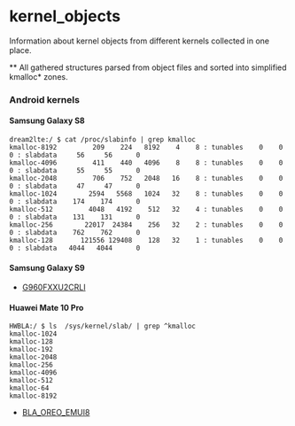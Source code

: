 # kernel_objects

Information about kernel objects from different kernels collected in one place.

**
All gathered structures parsed from object files and sorted into simplified kmalloc* zones. 

### Android kernels

#### Samsung Galaxy S8
```
dream2lte:/ $ cat /proc/slabinfo | grep kmalloc                                                                                                                                                                      
kmalloc-8192         209    224   8192    4    8 : tunables    0    0    0 : slabdata     56     56      0
kmalloc-4096         411    440   4096    8    8 : tunables    0    0    0 : slabdata     55     55      0
kmalloc-2048         706    752   2048   16    8 : tunables    0    0    0 : slabdata     47     47      0
kmalloc-1024        2594   5568   1024   32    8 : tunables    0    0    0 : slabdata    174    174      0
kmalloc-512         4048   4192    512   32    4 : tunables    0    0    0 : slabdata    131    131      0
kmalloc-256        22017  24384    256   32    2 : tunables    0    0    0 : slabdata    762    762      0
kmalloc-128       121556 129408    128   32    1 : tunables    0    0    0 : slabdata   4044   4044      0

```
#### Samsung Galaxy S9

* <a href="Samsung Galaxy/exynos/G960FXXU2CRLI">G960FXXU2CRLI</a>

#### Huawei Mate 10 Pro
```
HWBLA:/ $ ls  /sys/kernel/slab/ | grep ^kmalloc                                                                                                                                                                          
kmalloc-1024
kmalloc-128
kmalloc-192
kmalloc-2048
kmalloc-256
kmalloc-4096
kmalloc-512
kmalloc-64
kmalloc-8192

```
* <a href="Huawei/Mate10Pro/BLA_OREO_EMUI8">BLA_OREO_EMUI8</a>

